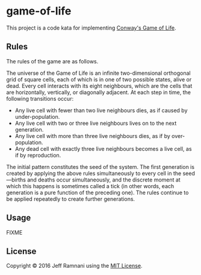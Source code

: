 # game-of-life

This project is a code kata for implementing [Conway's Game of Life].

## Rules

The rules of the game are as follows.

The universe of the Game of Life is an infinite two-dimensional orthogonal grid of square cells, each of which is in one of two possible states, alive or dead. Every cell interacts with its eight neighbours, which are the cells that are horizontally, vertically, or diagonally adjacent. At each step in time, the following transitions occur:

* Any live cell with fewer than two live neighbours dies, as if caused by under-population.
* Any live cell with two or three live neighbours lives on to the next generation.
* Any live cell with more than three live neighbours dies, as if by over-population.
* Any dead cell with exactly three live neighbours becomes a live cell, as if by reproduction.


The initial pattern constitutes the seed of the system. The first generation is
created by applying the above rules simultaneously to every cell in the
seed—births and deaths occur simultaneously, and the discrete moment at which
this happens is sometimes called a tick (in other words, each generation is a
pure function of the preceding one). The rules continue to be applied repeatedly
to create further generations.


## Usage

FIXME

## License

Copyright © 2016 Jeff Ramnani using the [MIT License].


[Conway's Game of Life]: https://en.wikipedia.org/wiki/Conway's_Game_of_Life
[MIT License]: http://choosealicense.com/licenses/mit/
